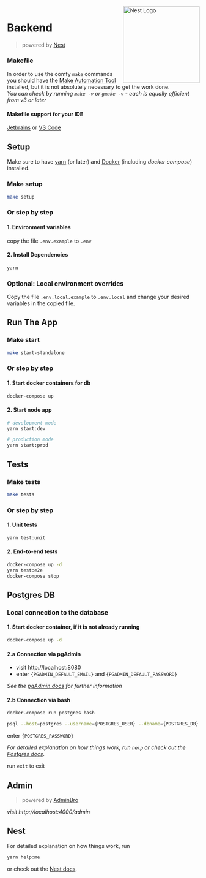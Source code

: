 <img src="https://nestjs.com/img/logo_text.svg" align="right" width="200" alt="Nest Logo" />

# Backend
> powered by [Nest](https://github.com/nestjs/nest)

### Makefile
In order to use the comfy `make` commands you should have the
[Make Automation Tool](https://www.gnu.org/software/make/manual/make.html) installed,
but it is not absolutely necessary to get the work done.  
*You can check by running `make -v` or `gmake -v` - each is equally efficient from v3 or later*

#### Makefile support for your IDE
[Jetbrains](https://plugins.jetbrains.com/plugin/9333-makefile-support) or
[VS Code](https://marketplace.visualstudio.com/items?itemName=carlos-algms.make-task-provider)

## Setup
Make sure to have [yarn](https://classic.yarnpkg.com/en) (or later)
and [Docker](https://docs.docker.com/get-docker/) (including *docker compose*) installed.

### Make setup
```bash
make setup
```

### Or step by step
#### 1. Environment variables
copy the file `.env.example` to `.env`

#### 2. Install Dependencies
```bash
yarn
```

### Optional: Local environment overrides
Copy the file `.env.local.example` to `.env.local` and change your desired variables in the copied file.

## Run The App
### Make start
```bash
make start-standalone
```

### Or step by step
#### 1. Start docker containers for db
```bash
docker-compose up
```

#### 2. Start node app
```bash
# development mode
yarn start:dev

# production mode
yarn start:prod
```

## Tests
### Make tests
```bash
make tests
```

### Or step by step
#### 1. Unit tests
```bash
yarn test:unit
```

#### 2. End-to-end tests
```bash
docker-compose up -d
yarn test:e2e
docker-compose stop
```

## Postgres DB

### Local connection to the database
#### 1. Start docker container, if it is not already running
```bash
docker-compose up -d
```

#### 2.a Connection via pgAdmin
* visit http://localhost:8080
* enter `{PGADMIN_DEFAULT_EMAIL}` and `{PGADMIN_DEFAULT_PASSWORD}`

*See the [pgAdmin docs](https://www.pgadmin.org) for further information*

#### 2.b Connection via bash
```bash
docker-compose run postgres bash
```
```bash
psql --host=postgres --username={POSTGRES_USER} --dbname={POSTGRES_DB}
```

enter `{POSTGRES_PASSWORD}`
  
*For detailed explanation on how things work, run `help`
or check out the [Postgres docs](https://www.postgresql.org/docs).*

run `exit` to exit

## Admin
> powered by [AdminBro](https://softwarebrothers.github.io/admin-bro-dev)

*visit http://localhost:4000/admin*

## Nest
For detailed explanation on how things work, run 
```bash
yarn help:me
```
or check out the [Nest docs](https://docs.nestjs.com).
